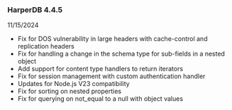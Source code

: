 ### HarperDB 4.4.5

11/15/2024

- Fix for DOS vulnerability in large headers with cache-control and replication headers
- Fix for handling a change in the schema type for sub-fields in a nested object
- Add support for content type handlers to return iterators
- Fix for session management with custom authentication handler
- Updates for Node.js V23 compatibility
- Fix for sorting on nested properties
- Fix for querying on not_equal to a null with object values
